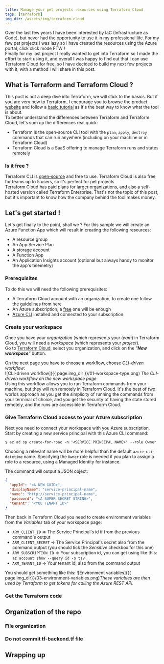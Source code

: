```yaml
---
title: Manage your pet projects resources using Terraform Cloud
tags: [terraform]
img_dir: /assets/img/terraform-cloud
---
```


Over the last few years I have been interested by IaC (Infrastructure as Code), but never had the opportunity to use it in my professional life. For my few pet projects I was lazy so I have created the resources using the Azure portal, click click mode FTW !  
Finally for my last project I really wanted to get into Terraform so I made the effort to start using it, and overall I was happy to find out that I can use Terraform Cloud for free, so I have decided to build my next few projects with it, with a method I will share in this post.


## What is Terraform and Terraform Cloud ?

This post is not a deep dive into Terraform, we will stick to the basics. But if you are very new to Terraform, I encourage you to browse the product [website](https://www.terraform.io/) and follow a [basic tutorial](https://learn.hashicorp.com/terraform) as it's the best way to know what the tool is about.  
To better understand the differences between Terraform and Terraform Cloud, let's sum up the differences real quick:
- Terraform is the open-source CLI tool with the `plan`, `apply`, `destroy` commands that can run anywhere (including on your machine or in Terraform Cloud)
- Terraform Cloud is a SaaS offering to manage Terraform runs and states remotely

### Is it free ?
Terraform CLI is [open-source](https://github.com/hashicorp/terraform) and free to use. Terraform Cloud is also free for teams up to 5 users, so it's perfect for pet projects.  
Terraform Cloud has paid plans for larger organizations, and also a self-hosted version called Terraform Enterprise. That's not the topic of this post, but it's important to know how the company behind the tool makes money.


## Let's get started !

Let's get finally to the point, shall we ? For this sample we will create an Azure Function App which will result in creating the following resources:
- A resource group
- An App Service Plan
- A storage account
- A Function App
- An Application Insights account (optional but always handy to monitor the app's telemetry)

### Prerequisites
To do this we will need the following prerequisites:
- A Terraform Cloud account with an organization, to create one follow the guidelines from [here](https://learn.hashicorp.com/tutorials/terraform/cloud-sign-up?in=terraform/cloud-get-started#create-an-account)
- An Azure subscription, a [free](https://azure.microsoft.com/en-us/free/) one will be enough
- [Azure CLI](https://docs.microsoft.com/en-us/cli/azure/) installed and connected to your subscription

### Create your workspace
Once you have your *organization* (which represents your *team*) in Terraform Cloud, you will need a *workspace* (which represents your *project*).  
Go to [Terraform Cloud](https://app.terraform.io/), select you organization, and click on the *"__New workspace__"* button.  

On the next page you have to choose a workflow, choose *CLI-driven workflow*:  
![CLI-driven workflow]({{ page.img_dir }}/01-workspace-type.png)
_The CLI-driven workflow on the new workspace page_  
Using this workflow allows you to run Terraform commands from your machine, but they will run remotely in Terraform Cloud. It's the best of two worlds approach as you get the simplicity of running the commands from your terminal of choice, and you get the security of having the state stored remotely, and the runs are accessible in Terraform Cloud.

### Give Terraform Cloud access to your Azure subscription
Next you need to connect your workspace with you Azure subscription. Start by creating a new service principal with this Azure CLI command:
```shell
$ az ad sp create-for-rbac -n '<SERVICE PRINCIPAL NAME>' --role Owner
```
Choosing a relevant name will be more helpful than the default `azure-cli-datetime` name. Specifying the `Owner` role is needed if you plan to assign a role to a resource, using a Managed Identity for instance.

The command will output a JSON object:
```json
{
  "appId": "<A NEW GUID>",
  "displayName": "service-principal-name",
  "name": "http://service-principal-name",
  "password": "<A SUPER SECRET STRING>",
  "tenant": "<YOU TENANT ID>"
}
```

Then back in Terraform Cloud you need to create environment variables from the *Variables* tab of your workspace page:
- `ARM_CLIENT_ID` => The Service Principal's id if from the previous command's output
- `ARM_CLIENT_SECRET` => The Service Principal's secret also from the command output (you should tick the *Sensitive*  checkbox for this one)
- `ARM_SUBSCRIPTION_ID` => Your subscription id, you can get using like this: `az account show --query id -o tsv`
- `ARM_TENANT_ID` => Your tenant id, also from the command output

You should get something like this:
![Environment variables]({{ page.img_dir}}/03-environment-variables.png)_These variables are then used by Terraform to get tokens for calling the Azure REST API._

### Get the Terraform code

## Organization of the repo
### File organization
### Do not commit tf-backend.tf file

## Wrapping up